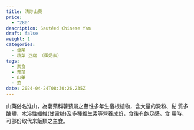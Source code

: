 ```yaml
---
title: 清炒山藥
price:
  - "280"
description: Sautéed Chinese Yam
draft: false
weight: 1
categories:
  - 台菜
  - 蔬菜 豆腐 （蛋奶素）
tags:
  - 素食
  - 青菜
  - 山藥
  - 蔥
date: 2024-04-24T08:30:26.235Z
---
```

山藥俗名淮山，為薯蕷科薯蕷屬之蔓性多年生宿根植物，含大量的澱粉、黏 質多醣體、水溶性纖維(甘露糖)及多種維生素等營養成份，食後有飽足感。食 用時，可部份取代米飯類之主食。